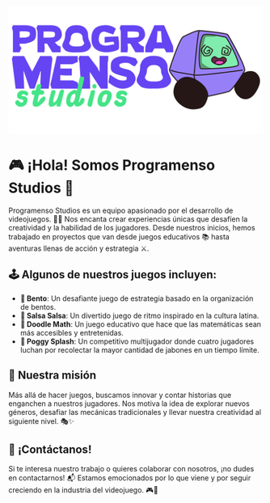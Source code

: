 ![Logo de programenso](https://github.com/ProgramensoStudios/ProgramensoStudios/blob/main/POGAPAYERA-01%20(1).png)

# 🎮 ¡Hola! Somos Programenso Studios 🚀

Programenso Studios es un equipo apasionado por el desarrollo de videojuegos. 🎨🎶 Nos encanta crear experiencias únicas que desafíen la creatividad y la habilidad de los jugadores. Desde nuestros inicios, hemos trabajado en proyectos que van desde juegos educativos 📚 hasta aventuras llenas de acción y estrategia ⚔️.

## 🕹️ Algunos de nuestros juegos incluyen:
- **🍱 Bento**: Un desafiante juego de estrategia basado en la organización de bentos.
- **💃 Salsa Salsa**: Un divertido juego de ritmo inspirado en la cultura latina.
- **📏 Doodle Math**: Un juego educativo que hace que las matemáticas sean más accesibles y entretenidas.
- **🧼 Poggy Splash**: Un competitivo multijugador donde cuatro jugadores luchan por recolectar la mayor cantidad de jabones en un tiempo límite.

## 🌟 Nuestra misión
Más allá de hacer juegos, buscamos innovar y contar historias que enganchen a nuestros jugadores. Nos motiva la idea de explorar nuevos géneros, desafiar las mecánicas tradicionales y llevar nuestra creatividad al siguiente nivel. 🎭✨

## 📩 ¡Contáctanos!
Si te interesa nuestro trabajo o quieres colaborar con nosotros, ¡no dudes en contactarnos! 📬 Estamos emocionados por lo que viene y por seguir creciendo en la industria del videojuego. 🎮🚀


<!--
**ProgramensoStudios/ProgramensoStudios** is a ✨ _special_ ✨ repository because its `README.md` (this file) appears on your GitHub profile.

Here are some ideas to get you started:

- 🔭 I’m currently working on ...
- 🌱 I’m currently learning ...
- 👯 I’m looking to collaborate on ...
- 🤔 I’m looking for help with ...
- 💬 Ask me about ...
- 📫 How to reach me: ...
- 😄 Pronouns: ...
- ⚡ Fun fact: ...
-->
